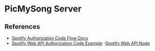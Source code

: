 # PicMySong Server

## References

- [Spotify Authorization Code Flow Docs](https://developer.spotify.com/documentation/general/guides/authorization/code-flow/)
- [Spotify Web API Authorization Code Example](https://github.com/spotify/web-api-examples/blob/master/authentication/authorization_code/app.js)
-[Spotify Web API Node](https://github.com/thelinmichael/spotify-web-api-node)